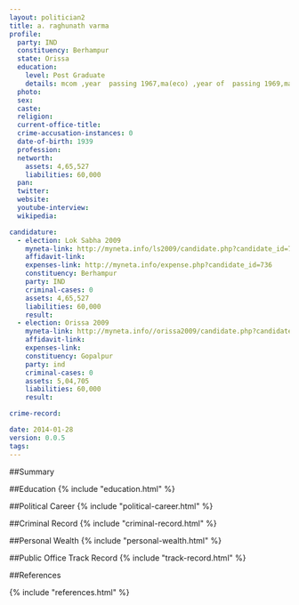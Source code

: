 ```yaml
---
layout: politician2
title: a. raghunath varma
profile: 
  party: IND
  constituency: Berhampur
  state: Orissa
  education: 
    level: Post Graduate
    details: mcom ,year  passing 1967,ma(eco) ,year of  passing 1969,ma  (hist)  passed  in  the  year  1971,m.ed.  passing   in  passing  in  the   year   1973   and  m.a. (tel) passing  in  the  year  1981 . from  berhampur  university.
  photo: 
  sex: 
  caste: 
  religion: 
  current-office-title: 
  crime-accusation-instances: 0
  date-of-birth: 1939
  profession: 
  networth: 
    assets: 4,65,527
    liabilities: 60,000
  pan: 
  twitter: 
  website: 
  youtube-interview: 
  wikipedia: 

candidature: 
  - election: Lok Sabha 2009
    myneta-link: http://myneta.info/ls2009/candidate.php?candidate_id=736
    affidavit-link: 
    expenses-link: http://myneta.info/expense.php?candidate_id=736
    constituency: Berhampur 
    party: IND
    criminal-cases: 0
    assets: 4,65,527
    liabilities: 60,000
    result:  
  - election: Orissa 2009
    myneta-link: http://myneta.info//orissa2009/candidate.php?candidate_id=369
    affidavit-link: 
    expenses-link: 
    constituency: Gopalpur 
    party: ind
    criminal-cases: 0
    assets: 5,04,705
    liabilities: 60,000
    result:  

crime-record: 

date: 2014-01-28
version: 0.0.5
tags: 
---
```

##Summary


##Education
{% include "education.html" %}


##Political Career
{% include "political-career.html" %}


##Criminal Record
{% include "criminal-record.html" %}


##Personal Wealth
{% include "personal-wealth.html" %}


##Public Office Track Record
{% include "track-record.html" %}


##References


{% include "references.html" %}